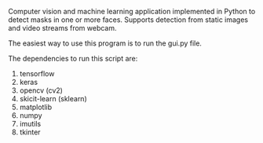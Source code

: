 Computer vision and machine learning application implemented in Python to detect masks in one or more faces.
Supports detection from static images and video streams from webcam.

The easiest way to use this program is to run the gui.py file.

The dependencies to run this script are:

  1) tensorflow
  2) keras
  3) opencv (cv2)
  4) skicit-learn (sklearn)
  5) matplotlib
  6) numpy
  7) imutils
  8) tkinter
  
